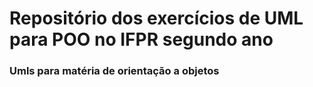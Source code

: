 # Repositório dos exercícios de UML para POO no IFPR segundo ano

### Umls para matéria de orientação a objetos
